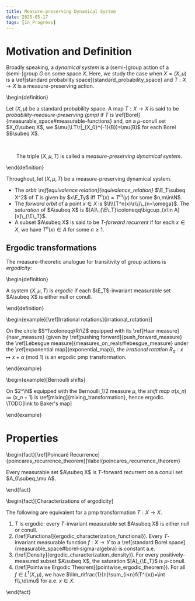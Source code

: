 ```yaml
---
title: Measure-preserving Dynamical System
date: 2025-05-17
tags: [In_Progress]
---
```


# Motivation and Definition

Broadly speaking, a _dynamical system_ is a (semi-)group action of a (semi-)group $G$ on some space $X$. Here, we study the case when $X=(X,\mu)$ is a \ref[standard probability space]{standard_probability_space} and $T:X\to X$ is a measure-preserving action.

\begin{definition}

Let $(X,\mu)$ be a standard probability space. A map $T:X\to X$ is said to be _probability-measure-preserving (pmp)_ if $T$ is \ref[Borel]{measurable_space#measurable-functions} and, on a $\mu$-conull set $X_0\subeq X$, we $\mu(\l.T\r|_{X_0}^{-1}(B))=\mu(B)$ for each Borel $B\subeq X$.

<br>

&emsp;&emsp;The triple $(X,\mu,T)$ is called a _measure-preserving dynamical system_.

\end{definition}

Throughout, let $(X,\mu,T)$ be a measure-preserving dynamical system.
* The _orbit \ref[equivalence relation]{equivalence_relation}_ $\E_T\subeq X^2$ of $T$ is given by $x\E_Ty$ iff $T^n(x)=T^m(y)$ for some $n,m\in\N$.
* The _forward orbit_ of a point $x\in X$ is $\l\\{T^n(x)\r\\}\_{n<\omega}$. The _saturation_ of $A\subeq X$ is $[A]\_{\E\_T}\coloneqq\bigcup_{x\in A}[x]\_{\E\_T}$.
* A subset $A\subeq X$ is said to be _$T$-forward recurrent_ if for each $x\in X$, we have $T^n(x)\in A$ for some $n\geq1$.

## Ergodic transformations

The measure-theoretic analogue for transitivity of group actions is _ergodicity_:

\begin{definition}

A system $(X,\mu,T)$ is _ergodic_ if each $\E_T$-invariant measurable set $A\subeq X$ is either null or conull.

\end{definition}

\begin{example}[\ref[Irrational rotations]{irrational_rotation}]

On the circle $S^1\coloneqq\R/\Z$ equipped with its \ref[Haar measure]{haar_measure} (given by \ref[pushing forward]{push_forward_measure} the \ref[Lebesgue measure]{measures_on_reals#lebesgue_measure} under the \ref[exponential map]{exponential_map}), the _irrational rotation_ $R_\alpha:x\mapsto x+\alpha$ (mod $1$) is an ergodic pmp transformation.

\end{example}

\begin{example}[Bernoulli shifts]

On $2^\N$ equipped with the Bernoulli$\_{1/2}$ measure $\mu$, the _shift map_ $\sigma(x\_n)\coloneqq(x\_{n+1})$ is \ref[mixing]{mixing_transformation}, hence ergodic. \TODO[link to Baker's map]

\end{example}

# Properties

\begin{fact}[\ref[Poincaré Recurrence]{poincares_recurrence_theorem}]\label{poincares_recurrence_theorem}

Every measurable set $A\subeq X$ is $T$-forward recurrent on a conull set $A_0\subeq_\mu A$.

\end{fact}

\begin{fact}[Characterizations of ergodicity]

The following are equivalent for a pmp transformation $T:X\to X$.
1. $T$ is ergodic: every $T$-invariant measurable set $A\subeq X$ is either null or conull.
2. (\ref[Functional]{ergodic_characterization_functional}). Every $T$-invariant measurable function $f:X\to Y$ to a \ref[standard Borel space]{measurable_space#borel-sigma-algebra} is constant a.e.
3. (\ref[Density]{ergodic_characterization_density}). For every positively-measured subset $A\subeq X$, the saturation $[A]_{\E_T}$ is $\mu$-conull.
4. (\ref[Pointwise Ergodic Theorem]{pointwise_ergodic_theorem}). For all $f\in L^1(X,\mu)$, we have $\lim_n\frac{1}{n}\sum_{i<n}f(T^i(x))=\int f\\,\d\mu$ for a.e. $x\in X$.

\end{fact}
